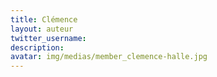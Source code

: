 ```yaml
---
title: Clémence
layout: auteur
twitter_username:
description:
avatar: img/medias/member_clemence-halle.jpg
---
```


